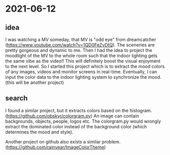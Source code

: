 # 2021-06-12
## idea
I was watching a MV someday, that MV is "odd eye" from dreamcatcher (https://www.youtube.com/watch?v=1QD0FeZyDtQ). 
The sceneries are pretty gorgeous and dynamic to me. Then I had the idea to project the moodlight of the MV to the whole room 
such that the indoor lighting gets the same vibe as the video!! This will definitely boost the visual enjoyment to the next level.
So I started this project which is to extract the mood colors of any images, videos and monitor screens in real-time. 
Eventually, I can input the color data to the indoor lighting system to synchronize the mood. (this will be another project)

## search
I found a similar project, but it extracts colors based on the histogram. (https://github.com/obskyr/colorgram.py)
An image can contain backgrounds, objects, people, logos etc. The colorgram.py would wrongly extract the dominated color
instead of the background color (which determines the mood and style).

Another project on github also exists a similar problem.(https://github.com/rainyear/ImageColorTheme)
